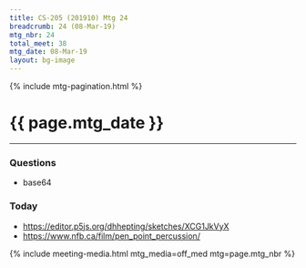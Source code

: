 ```yaml
---
title: CS-205 (201910) Mtg 24
breadcrumb: 24 (08-Mar-19)
mtg_nbr: 24
total_meet: 38
mtg_date: 08-Mar-19
layout: bg-image
---
```

{% include mtg-pagination.html %}
<h1 class="text-center">{{ page.mtg_date }}</h1>
<hr />

### Questions
* base64

### Today
* <https://editor.p5js.org/dhhepting/sketches/XCG1JkVyX>
* <https://www.nfb.ca/film/pen_point_percussion/>

{% include meeting-media.html mtg_media=off_med mtg=page.mtg_nbr %}

